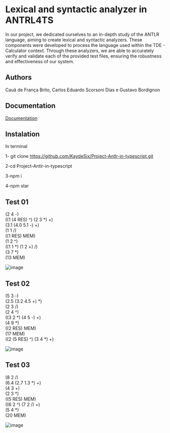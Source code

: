 # Lexical and syntactic analyzer in ANTRL4TS

In our project, we dedicated ourselves to an in-depth study of the ANTLR language, aiming to create lexical and syntactic analyzers. These components were developed to process the language used within the TDE - Calculator context. Through these analyzers, we are able to accurately verify and validate each of the provided test files, ensuring the robustness and effectiveness of our system.


## Authors

Cauã de França Brito, Carlos Eduardo Scorsoni Dias e Gustavo Bordignon 



## Documentation

[Documentation](https://link-da-documentação)


## Instalation

In terminal

1- git clone https://github.com/KaydeSix/Project-Antlr-in-typescript.git

2-cd Project-Antlr-in-typescript

3-npm i

4-npm star
    
## Test 01

(2 4 -) <br>
((1 (4 RES) ^) (2 3 *) +)<br>
(3.1 (4.0 5.1 -) +)<br>
(1 1 /)<br>
((1 RES) MEM)<br>
(1 2 ^)<br>
((1 1 *) (1 2 +) /)<br>
(3 7 *)<br>
(13 MEM)<br>

![image](https://github.com/KaydeSix/Project-Antlr-in-typescript/assets/102918321/d2287e9b-7e52-40b6-881e-b9f37de9ea7c)


## Test 02

(5 3 -)<br>
(2.5 (3.2 4.5 +) *)<br>
(2 3 /)<br>
(2 4 ^)<br>
((3 2 *) (4 5 -) +)<br>
(4 9 *)<br>
((2 RES) MEM)<br>
(17 MEM)<br>
((2 (5 RES) ^) (3 4 *) +)<br>

![image](https://github.com/KaydeSix/Project-Antlr-in-typescript/assets/102918321/4e25bf1d-3095-4cb6-a1ee-6013c6861853)


## Test 03
(8 2 /)<br>
(6.4 (2.7 1.3 *) +)<br>
(4 3 +)<br>
(2 3 *)<br>
((5 RES) MEM)<br>
((6 2 ^) (7 2 /) +)<br>
(5 4 *)<br>
(20 MEM)<br>

![image](https://github.com/KaydeSix/Project-Antlr-in-typescript/assets/102918321/80233a8d-f180-4e0c-8601-5f94ddc3f7ca)

